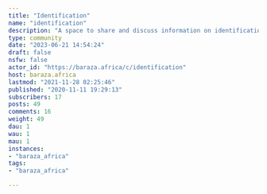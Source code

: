 ```yaml
---
title: "Identification" 
name: "identification"
description: "A space to share and discuss information on identification practices. Articles shared here are not necessarily an endorsement of the many forms of identification (in fact it is mostly the opposite). They are shared here to bring them to the attention of individuals interested in IDs. "
type: community
date: "2023-06-21 14:54:24"
draft: false
nsfw: false
actor_id: "https://baraza.africa/c/identification"
host: baraza.africa
lastmod: "2021-11-28 02:25:46"
published: "2020-11-11 19:29:13"
subscribers: 17
posts: 49
comments: 16
weight: 49
dau: 1
wau: 1
mau: 1
instances:
- "baraza_africa"
tags: 
- "baraza_africa"

---
```

